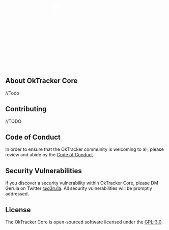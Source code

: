 <p align="center"><a href="https://beta.oktracker.com" target="_blank"><img src="https://beta.oktracker.com/logo.png" width="200" style="filter: brightness(0) invert(1);"></a></p>

<p align="center">
<!-- <a href="https://travis-ci.org/laravel/framework"><img src="https://travis-ci.org/laravel/framework.svg" alt="Build Status"></a>
<a href="https://packagist.org/packages/laravel/framework"><img src="https://img.shields.io/packagist/dt/laravel/framework" alt="Total Downloads"></a>
<a href="https://packagist.org/packages/laravel/framework"><img src="https://img.shields.io/packagist/v/laravel/framework" alt="Latest Stable Version"></a>
<a href="https://packagist.org/packages/laravel/framework"><img src="https://img.shields.io/packagist/l/laravel/framework" alt="License"></a> -->
</p>

## About OkTracker Core

//Todo

## Contributing

//TODO

## Code of Conduct

In order to ensure that the OkTracker community is welcoming to all, please review and abide by the [Code of Conduct](CODE_OF_CONDUCT.md).

## Security Vulnerabilities

If you discover a security vulnerability within OkTracker Core, please DM Gerula on Twitter [@g3ru1a](https://twitter.com/g3ru1a). All security vulnerabilities will be promptly addressed.

## License

The OkTracker Core is open-sourced software licensed under the [GPL-3.0](LICENSE).
